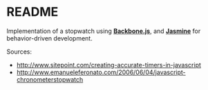 README
======

Implementation of a stopwatch using **[Backbone.js](http://backbonejs.org/)**, 
and **[Jasmine](http://pivotal.github.com/jasmine/)** for behavior-driven development.

Sources:
- <http://www.sitepoint.com/creating-accurate-timers-in-javascript>
- <http://www.emanueleferonato.com/2006/06/04/javascript-chronometerstopwatch>